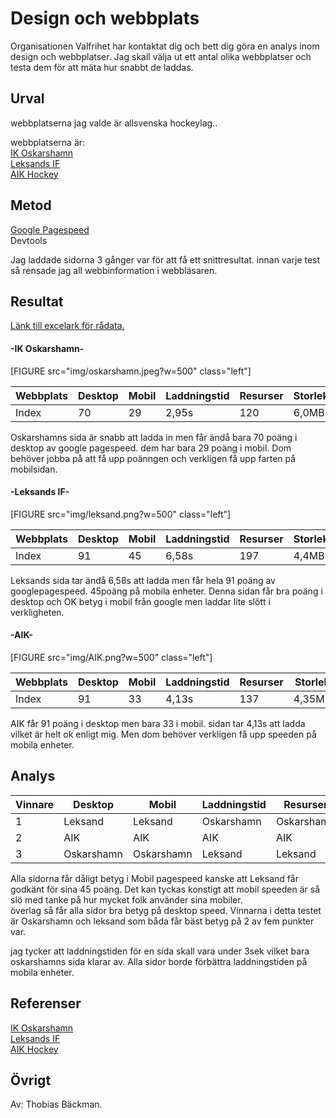 ---
---
Design och webbplats
=======================

Organisationen Valfrihet har kontaktat dig och bett dig göra en analys inom design och webbplatser.
Jag skall välja ut ett antal olika webbplatser och testa dem för att mäta hur snabbt de laddas.

Urval
-----------------------

webbplatserna jag valde är allsvenska hockeylag..

webbplatserna är:</br>
<a href="https://www.ikoskarshamn.se/">IK Oskarshamn</a></br>
<a href="https://www.leksandsif.se/">Leksands IF</a></br>
<a href="https://www.aikhockey.se/">AIK Hockey</a></br>


Metod
-----------------------

<a href="https://developers.google.com/speed/pagespeed/insights/">Google Pagespeed</a></br>
Devtools

Jag laddade sidorna 3 gånger var för att få ett snittresultat. innan varje test så rensade jag all webbinformation i webbläsaren.

Resultat
-----------------------
<a href="https://docs.google.com/spreadsheets/d/1heqt71YfVcYP1JuKikWuYTx_essPwRt6aE7MQcL_hak/edit?usp=sharing">Länk till excelark för rådata.</a></br>

<H4>-IK Oskarshamn-</H4>
[FIGURE src="img/oskarshamn.jpeg?w=500" class="left"]

<table>
<thead>
<tr>
  <th>Webbplats</th>
  <th>Desktop</th>
  <th>Mobil</th>
  <th>Laddningstid</th>
  <th>Resurser</th>
  <th>Storlek</th>
</tr>
</thead>
<tbody>
<tr>
  <td>Index</td>
  <td>70</td>
  <td>29</td>
  <td>2,95s</td>
  <td>120</td>
  <td>6,0MB</td>
</tr>
</tbody>
</table>

Oskarshamns sida är snabb att ladda in men får ändå bara 70 poäng i desktop av google pagespeed. dem har bara 29 poäng i mobil. Dom behöver jobba på att få upp poänngen och verkligen få upp farten på mobilsidan.

<H4>-Leksands IF-</H4>
[FIGURE src="img/leksand.png?w=500" class="left"]

<table>
<thead>
<tr>
  <th>Webbplats</th>
  <th>Desktop</th>
  <th>Mobil</th>
  <th>Laddningstid</th>
  <th>Resurser</th>
  <th>Storlek</th>
</tr>
</thead>
<tbody>
<tr>
  <td>Index</td>
  <td>91</td>
  <td>45</td>
  <td>6,58s</td>
  <td>197</td>
  <td>4,4MB</td>
</tr>
</tbody>
</table>

Leksands sida tar ändå 6,58s att ladda men får hela 91 poäng av googlepagespeed. 45poäng på mobila enheter. Denna sidan får bra poäng i desktop och OK betyg i mobil från google men laddar lite slött i verkligheten.

<H4>-AIK-</H4>
[FIGURE src="img/AIK.png?w=500" class="left"]

<table>
<thead>
<tr>
  <th>Webbplats</th>
  <th>Desktop</th>
  <th>Mobil</th>
  <th>Laddningstid</th>
  <th>Resurser</th>
  <th>Storlek</th>
</tr>
</thead>
<tbody>
<tr>
  <td>Index</td>
  <td>91</td>
  <td>33</td>
  <td>4,13s</td>
  <td>137</td>
  <td>4,35MB</td>
</tr>
</tbody>
</table>

AIK får 91 poäng i desktop men bara 33 i mobil. sidan tar 4,13s att ladda vilket är helt ok enligt mig. Men dom behöver verkligen få upp speeden på mobila enheter.


Analys
-----------------------

<table>
<thead>
<tr>
  <th>Vinnare</th>
  <th>Desktop</th>
  <th>Mobil</th>
  <th>Laddningstid</th>
  <th>Resurser</th>
  <th>Storlek</th>
</tr>
</thead>
<tbody>
<tr>
  <td>1</td>
  <td>Leksand</td>
  <td>Leksand</td>
  <td>Oskarshamn</td>
  <td>Oskarshamn</td>
  <td>AIK</td>
</tr>
<tr>
  <td>2</td>
  <td>AIK</td>
  <td>AIK</td>
  <td>AIK</td>
  <td>AIK</td>
  <td>Leksand</td>
</tr>
<tr>
  <td>3</td>
  <td>Oskarshamn</td>
  <td>Oskarshamn</td>
  <td>Leksand</td>
  <td>Leksand</td>
  <td>Oskarshamn</td>
</tr>
</tbody>
</table>

Alla sidorna får dåligt betyg i Mobil pagespeed kanske att Leksand får godkänt för sina 45 poäng. Det kan tyckas konstigt att mobil speeden är så slö med tanke på hur mycket folk använder sina mobiler.</br>
överlag så får alla sidor bra betyg på desktop speed. Vinnarna i detta testet är Oskarshamn och leksand som båda får bäst betyg på 2 av fem punkter var.</br>

jag tycker att laddningstiden för en sida skall vara under 3sek vilket bara oskarshamns sida klarar av.
Alla sidor borde förbättra laddningstiden på mobila enheter.

Referenser
-----------------------

<a href="https://www.ikoskarshamn.se/">IK Oskarshamn</a></br>
<a href="https://www.leksandsif.se/">Leksands IF</a></br>
<a href="https://www.aikhockey.se/">AIK Hockey</a></br>



Övrigt
-----------------------

Av: Thobias Bäckman.
